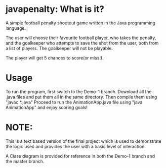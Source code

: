 # javapenalty: What is it?
A simple football penalty shootout game written in the Java programming language.

The user will choose their favourite football player, who takes the penalty, and the goalkeeper who attempts to save the shot from the user, both from a list of players.
The goalkeeper will not be playable.

The player will get 5 chances to score(or miss!).

# Usage
To run the program, first switch to the Demo-1 branch. 
Download all the .java files and put them all in the same directory. 
Then compile them using "javac *.java"
Proceed to run the AnimationApp.java file using "java AnimationApp" and enjoy scoring goals!

# NOTE:
This is a text based version of the final project which is used to demonstrate the logic used and provides the user with a basic level of interaction.

A Class diagram is provided for reference in both the Demo-1 branch and the master branch.
